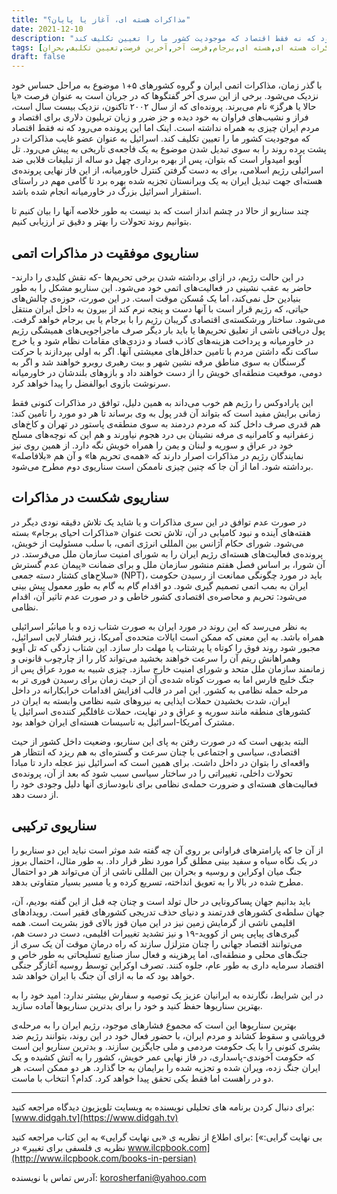 ```yaml
---
title: "مذاکرات هسته ای، آغاز یا پایان؟"
date: 2021-12-10
description: "﻿با گذر زمان، مذاکرات اتمی ایران و گروه کشورهای ۵+۱ موضوع به مراحل حساس خود نزدیک می‌شود. برخی از این سری آخر گفتگوها که در جریان است به عنوان فرصت «یا حالا یا هرگز» نام می‌برند. پرونده‌ای که از سال ۲۰۰۲ تاکنون، نزدیک بیست سال است، فراز و نشیب‌های فراوان به خود دیده و جز ضرر و زیان تریلیون دلاری برای اقتصاد و مردم ایران چیزی به همراه نداشته است. اینک اما این پرونده می‌رود که نه فقط اقتصاد که موجودیت کشور ما را تعیین تکلیف کند."
tags: [مذاکرات هسته ای,هسته ای,برجام,فرصت آخر,آخرین فرصت,تعیین تکلیف,بحران]
draft: false
---
```

﻿با گذر زمان، مذاکرات اتمی ایران و گروه کشورهای ۵+۱ موضوع به مراحل حساس خود نزدیک می‌شود. برخی از این سری آخر گفتگوها که در جریان است به عنوان فرصت «یا حالا یا هرگز» نام می‌برند. پرونده‌ای که از سال ۲۰۰۲ تاکنون، نزدیک بیست سال است، فراز و نشیب‌های فراوان به خود دیده و جز ضرر و زیان تریلیون دلاری برای اقتصاد و مردم ایران چیزی به همراه نداشته است. اینک اما این پرونده می‌رود که نه فقط اقتصاد که موجودیت کشور ما را تعیین تکلیف کند. اسرائیل به عنوان عضو غایب مذاکرات در پشت پرده روند را به سوی تبدیل شدن موضوع به یک فاجعه‌ی تاریخی به پیش می‌رود. تل آویو امیدوار است که بتوان، پس از بهره برداری چهل دو ساله از تبلیغات قلابی ضد اسرائیلی رژیم اسلامی، برای به دست گرفتن کنترل خاورمیانه، از این فاز نهایی پرونده‌ی هسته‌ای جهت تبدیل ایران به یک ویرانستان تجزیه شده بهره برد تا گامی مهم در راستای استقرار اسرائیل بزرگ در خاورمیانه انجام شده باشد.

چند سناریو از حالا در چشم انداز است که بد نیست به طور خلاصه آنها را بیان کنیم تا بتوانیم روند تحولات را بهتر و دقیق تر ارزیابی کنیم.

## سناریوی موفقیت در مذاکرات اتمی
در این حالت رژیم، در ازای برداشته شدن برخی تحریم‌ها -که نقش کلیدی را دارند- حاضر به عقب نشینی در فعالیت‌های اتمی خود می‌شود. این سناریو مشکل را به طور بنیادین حل نمی‌کند، اما یک مُسکن موقت است. در این صورت، حوزه‌ی چالش‌های حیاتی، که رژیم قرار است با آنها دست و پنجه نرم کند از بیرون به داخل ایران منتقل می‌شود. ساختار ورشکسته‌ی اقتصادی گریبان رژیم را با برجام یا بی برجام خواهد گرفت. پول دریافتی ناشی از تعلیق تحریم‌ها یا باید بار دیگر صرف ماجراجویی‌های همیشگی رژیم در خاورمیانه و پرداخت هزینه‌های کاذب فساد و دزدی‌های مقامات نظام شود و یا خرج ساکت نگه داشتن مردم با تامین حداقل‌های معیشتی آنها. اگر به اولی بپردازند با حرکت گرسنگان به سوی مناطق مرفه نشین شهر و بیت رهبری روبرو خواهند شد و اگر به دومی، موقعیت منطقه‌ای خویش را از دست خواهند داد و بازوهای بلندشان در خاورمیانه سرنوشت بازوی ابوالفضل را پیدا خواهد کرد.

این پارادوکس را رژیم هم خوب می‌داند به همین دلیل، توافق در مذاکرات کنونی فقط زمانی برایش مفید است که بتواند آن قدر پول به وی برساند تا هر دو مورد را تامین کند: هم قدری صرف داخل کند که مردم دردمند به سوی منطقه‌ی پاستور در تهران و کاخ‌های زعفرانیه و کامرانیه ی مرفه نشینان بی درد هجوم نیاورند و هم این که نوچه‌های مسلح خود در عراق و سوریه و لبنان و یمن را همراه خویش نگه دارد. از همین روی نیز نمایندگان رژیم در مذاکرات اصرار دارند که «همه‌ی تحریم ها» و آن هم «بلافاصله» برداشته شود. اما از آن جا که چنین چیزی ناممکن است سناریوی دوم مطرح می‌شود.

## سناریوی شکست در مذاکرات
در صورت عدم توافق در این سری مذاکرات و یا شاید یک تلاش دقیقه نودی دیگر در هفته‌های آینده و نبود کامیابی در آن، تلاش تحت عنوان «مذاکرات احیای برجام» بسته می‌شود. شورای حکام آژانس بین المللی انرژی اتمی، با سلب مسئولیت از خویش، پرونده‌ی فعالیت‌های هسته‌ای رژیم ایران را به شورای امنیت سازمان ملل می‌فرستد. در آن شورا، بر اساس فصل هفتم منشور سازمان ملل و برای ضمانت «پیمان عدم گسترش سلاح‌های کشتار دسته جمعی» (NPT)، باید در مورد چگونگی ممانعت از رسیدن حکومت ایران به بمب اتمی تصمیم گیری شود. دو اقدام گام به گام به طور معمول پیش بینی می‌شود: تحریم و محاصره‌ی اقتصادی کشور خاطی و در صورت عدم تاثیر آن، اقدام نظامی.

به نظر می‌رسد که این روند در مورد ایران به صورت شتاب زده و با میانبُر اسرائیلی همراه باشد. به این معنی که ممکن است ایالات متحده‌ی آمریکا، زیر فشار لابی اسرائیل، مجبور شود روند فوق را کوتاه یا پرشتاب یا مهلت دار سازد. این شتاب زدگی که تل آویو وهمراهانش ریتم آن را سرعت خواهند بخشید می‌تواند کار را از چارچوب قانونی و زمانمند سازمان ملل متحد و شورای امنیت خارج سازد. چیزی شبیه به مورد عراق پس از جنگ خلیج فارس اما به صورت کوتاه شده‌ی آن از حیث زمان برای رسیدن فوری تر به مرحله حمله نظامی به کشور. این امر در قالب افزایش اقدامات خرابکارانه در داخل ایران، شدت بخشیدن حملات ایذایی به نیروهای شبه نظامی وابسته به ایران در کشورهای منطقه مانند سوریه و عراق و در نهایت، حملات غافلگیر کننده‌ی اسرائیل یا مشترک آمریکا-اسرائیل به تاسیسات هسته‌ای ایران خواهد بود.

البته بدیهی است که در صورت رفتن به پای این سناریو، وضعیت داخل کشور از حیث اقتصادی، سیاسی و اجتماعی با چنان سرعت و گستره‌ای به هم ریزد که انتظار هر واقعه‌ای را بتوان در داخل داشت. برای همین است که اسرائیل نیز عجله دارد تا مبادا تحولات داخلی، تغییراتی را در ساختار سیاسی سبب شود که بعد از آن، پرونده‌ی فعالیت‌های هسته‌ای و ضرورت حمله‌ی نظامی برای نابودسازی آنها دلیل وجودی خود را از دست دهد.

## سناریوی ترکیبی
از آن جا که پارامترهای فراوانی بر روی آن چه گفته شد موثر است نباید این دو سناریو را در یک نگاه سیاه و سفید بینی مطلق گرا مورد نظر قرار داد. به طور مثال، احتمال بروز جنگ میان اوکراین و روسیه و بحران بین المللی ناشی از آن می‌تواند هر دو احتمال مطرح شده در بالا را به تعویق انداخته، تسریع کرده و یا مسیر بسیار متفاوتی بدهد.

باید بدانیم جهان پساکرونایی در حال تولد است و چنان چه قبل از این گفته بودیم، آن، جهان سلطه‌ی کشورهای قدرتمند و دنیای حذف تدریجی کشورهای فقیر است. رویدادهای اقلیمی ناشی از گرمایش زمین نیز در این میان قوز بالای قوز بشریت است. همه گیری‌های پیاپی پس از کووید-۱۹ و نیز تشدید تغییرات اقلیمی، دست در دست هم، می‌توانند اقتصاد جهانی را چنان متزلزل سازند که راه درمانِ موقت آن یک سری از جنگ‌های محلی و منطقه‌ای، اما پرهزینه و فعال ساز صنایع تسلیحاتی به طور خاص و اقتصاد سرمایه داری به طور عام، جلوه کنند. تصرف اوکراین توسط روسیه آغازگر جنگی خواهد بود که ما به ازای آن جنگ با ایران خواهد شد.

در این شرایط، نگارنده به ایرانیان عزیز یک توصیه و سفارش بیشتر ندارد: امید خود را به بهترین سناریوها حفظ کنید و خود را برای بدترین سناریوها آماده سازید.

بهترین سناریوها این است که مجموع فشارهای موجود، رژیم ایران را به مرحله‌ی فروپاشی و سقوط کشاند و مردم ایران، با حضور فعال خود در این روند، بتوانند رژیم ضد بشری کنونی را با یک حکومت مردمی و ملی جایگزین سازند. و بدترین سناریو این است که حکومت آخوندی-پاسداری، در فاز نهایی عمر خویش، کشور را به آتش کشیده و یک ایران جنگ زده، ویران شده و تجزیه شده را برایمان به جا گذارد. هر دو ممکن است، هر دو در راهست اما فقط یکی تحقق پیدا خواهد کرد. کدام؟ انتخاب با ماست.

---
برای دنبال کردن برنامه های تحلیلی نویسنده به وبسایت تلویزیون دیدگاه مراجعه کنید: [www.didgah.tv](https://www.didgah.tv)

برای اطلاع از نظریه ی «بی نهایت گرایی» به این کتاب مراجعه کنید: 
[«بی نهایت گرایی: نظریه ی فلسفی برای تغییر» در www.ilcpbook.com](http://www.ilcpbook.com/books-in-persian)

آدرس تماس با نویسنده: korosherfani@yahoo.com
